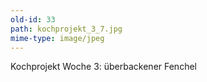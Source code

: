 ```yaml
---
old-id: 33
path: kochprojekt_3_7.jpg
mime-type: image/jpeg
---
```

Kochprojekt Woche 3:
überbackener Fenchel
